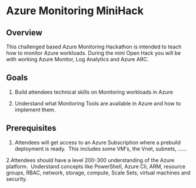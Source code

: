 # Azure Monitoring MiniHack

## Overview

 This challenged based Azure Monitoring Hackathon is intended to teach how to monitor Azure workloads. During the mini Open Hack you will be with working Azure Monitor, Log Analytics and Azure ARC.

## Goals

 1. Build attendees technical skills on Monitoring workloads in Azure

 2. Understand what Monitoring Tools are available in Azure and how to implement them.  

## Prerequisites

 1. Attendees will get access to an Azure Subscription where a prebuild deployment is ready.  This includes some VM's, the Vnet, subnets, ......

 2.Attendees should have a level 200-300 understanding of the Azure platform.  Understand concepts like PowerShell, Azure Cli, ARM, resource groups, RBAC, network, storage, compute, Scale Sets, virtual machines and security.

